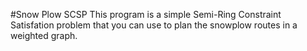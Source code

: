 #Snow Plow SCSP
This program is a simple Semi-Ring Constraint Satisfation problem that you can use to plan the snowplow routes in a weighted graph.


